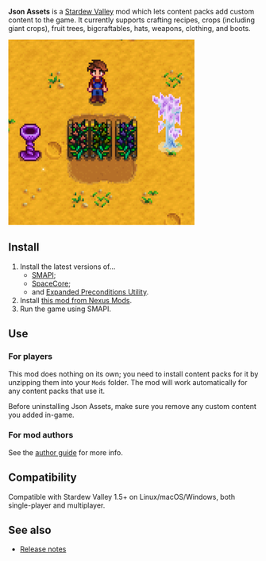 ﻿**Json Assets** is a [Stardew Valley](http://stardewvalley.net/) mod which lets content packs
add custom content to the game. It currently supports crafting recipes, crops (including giant
crops), fruit trees, bigcraftables, hats, weapons, clothing, and boots.

![](screenshot.png)

## Install
1. Install the latest versions of...
   * [SMAPI](https://smapi.io/);
   * [SpaceCore](https://www.nexusmods.com/stardewvalley/mods/1348);
   * and [Expanded Preconditions Utility](https://www.nexusmods.com/stardewvalley/mods/6529).
2. Install [this mod from Nexus Mods](http://www.nexusmods.com/stardewvalley/mods/1720).
3. Run the game using SMAPI.

## Use
### For players
This mod does nothing on its own; you need to install content packs for it by unzipping them into
your `Mods` folder. The mod will work automatically for any content packs that use it.

Before uninstalling Json Assets, make sure you remove any custom content you added in-game.

### For mod authors
See the [author guide](author-guide.md) for more info.

## Compatibility
Compatible with Stardew Valley 1.5+ on Linux/macOS/Windows, both single-player and multiplayer.

## See also
* [Release notes](release-notes.md)
